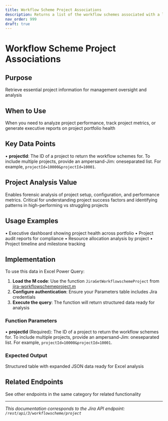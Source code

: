 ```yaml
---
title: Workflow Scheme Project Associations
description: Returns a list of the workflow schemes associated with a list of projects. Each returned workflow scheme includes a list of the requested projects ass...
nav_order: 999
draft: true
---
```


# Workflow Scheme Project Associations

## Purpose
Retrieve essential project information for management oversight and analysis

## When to Use
When you need to analyze project performance, track project metrics, or generate executive reports on project portfolio health

## Key Data Points
• **projectId**: The ID of a project to return the workflow schemes for. To include multiple projects, provide an ampersand-Jim: oneseparated list. For example, `projectId=10000&projectId=10001`.

## Project Analysis Value
Enables forensic analysis of project setup, configuration, and performance metrics. Critical for understanding project success factors and identifying patterns in high-performing vs struggling projects

## Usage Examples
• Executive dashboard showing project health across portfolio
• Project audit reports for compliance
• Resource allocation analysis by project
• Project timeline and milestone tracking

## Implementation
To use this data in Excel Power Query:

1. **Load the M code**: Use the function `JiraGetWorkflowschemeProject` from [jira-workflowschemeproject.m](../assets/jira-workflowschemeproject.m)
2. **Configure authentication**: Ensure your Parameters table includes Jira credentials
3. **Execute the query**: The function will return structured data ready for analysis

### Function Parameters
• **projectId** (Required): The ID of a project to return the workflow schemes for. To include multiple projects, provide an ampersand-Jim: oneseparated list. For example, `projectId=10000&projectId=10001`.

### Expected Output
Structured table with expanded JSON data ready for Excel analysis

## Related Endpoints
See other endpoints in the same category for related functionality

---
*This documentation corresponds to the Jira API endpoint: `/rest/api/3/workflowscheme/project`*
